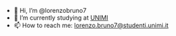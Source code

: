 - 👋 Hi, I’m @lorenzobruno7 
- 🌱 I’m currently studying at [UNIMI](https://www.unimi.it/it)
- 📫 How to reach me: lorenzo.bruno7@studenti.unimi.it
